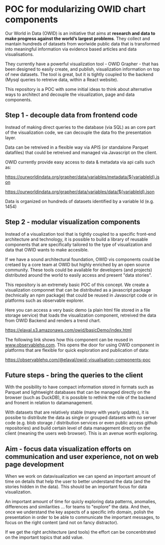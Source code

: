 # POC for modularizing OWID chart components

Our World in Data (OWID) is an initiative that aims at **research and data to make progress against the world’s largest problems**.  They collect and mantain hundreds of datasets from worlwide public data that is transformed into meaningful information via evidence based articles and data visualisations.

They currently have a powerful visualization tool - OWID Grapher - that has been designed to easily create, and publish, visualization information on top of new datasets.  The tool is great, but it is tightly coupled to the backend (Mysql queries to retreive data, within a React website).

This repository is a POC with some initial ideas to think about alternative ways to architect and decouple the visualization, page and data components.

## Step 1 - decouple data from frontend code
Instead of making direct queries to the database (via SQL) as an core part of the visualization code, we can decouple the data fro the presentation layer.

Data can be retreived in a flexible way via APIS (or standalone Parquet datafiles) that could be retreived and managed via Javascript on the client.

OWID currently provide easy access to data & metadata via api calls such as:

https://ourworldindata.org/grapher/data/variables/metadata/${variableId}.json

https://ourworldindata.org/grapher/data/variables/data/${variableId}.json

Data is organized on hundreds of datasets identified by a variable Id (e.g. 1454)

## Step 2 - modular visualization components
Instead of a visualization tool that is tightly coupled to a specific front-end architecture and technology, it is possible to build a library of reusable components that are specifically tailored to the type of visualization and data that OWID wants to make accesible.

If we have a sound architectural foundation, OWID vis components could be cretaed by a core team at OWID but highly enriched by an open source community.  These tools could be available for developers (and projects) distributed around the world to easily access and present "data stories".

This repository is an extremely basic POC of this concept.  We create a visualization componnet that can be distributed as a javascript package (technically an npm package) that could be reused in Javascript code or in platforms such as observable explorer.

Here you can access a very basic demo (a plain html file stored in a file storage service) that loads the visualization component, retreived the data from OWID Backend and renders a trend chart.

<a href="https://elaval.s3.amazonaws.com/owid/basicDemo/index.html" target="_blank">https://elaval.s3.amazonaws.com/owid/basicDemo/index.html</a>

The following link shows how this component can be reused in www.observablehq.com.  This opens the door for using OWID component in platforms that are flexible for quick exploration and publication of data:

<a href="https://observablehq.com/@elaval/owid-visualisation-components-poc" target="_blank">https://observablehq.com/@elaval/owid-visualisation-components-poc</a>

## Future steps - bring the queries to the client
With the posibility to have compact information stored in formats such as Parquet and lightweight databases that can be managed directly on the browser (such as DuckDB), it is possible to rethink the role of the backend and fronent in relation to datamanagement.

With datasets that are relatively stable (many with yearly updates), it is possibe to distribute the data as single or grouped datasets with no server code (e.g. blob storage / distribution services or even public access github repositories) and build certain level of data management directly on the client (meaning the users web browser). This is an avenue worth exploring.

## Aim - focus data visualization efforts on communication and user experience, not on web page development 
When we work on datavisualization we can spend an important amount of time on details that help the user to better understand the data (and the stories hidden in the data).  This should be an important focus for data visualization.

An important amount of time for quicly exploring data patterns, anomalies, differences and similarities ... for teams to "explore" the data. And then, once we understand the key aspects of a specific info domain, polish the presentation in order to be able to communicate the important messages, to focus on the right content (and not on fancy distractor).

If we get the right architecture (and tools) the effort can be concenbtrated on the important topics that add value.




